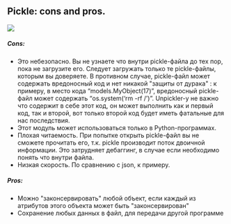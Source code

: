 ## Pickle: cons and pros.
![](https://i.imgur.com/dxzfNP6.png)
##### Cons:
- Это небезопасно. Вы не узнаете что внутри pickle-файла до тех пор, пока не загрузите его. Следует загружать только те pickle-файлы, которым вы доверяете. В противном случае, pickle-файл может содержать вредоносный код и нет никакой "защиты от дурака" : к примеру, в место кода “models.MyObject(17)”, вредоносный pickle-файл может содержать “os.system(‘rm -rf /’)”. Unpickler-у не важно что содержит в себе этот код, он может выполнить как и первый код, так и второй, вот только второй код будет иметь фатальные для нас последствия.
- Этот модуль может использоваться только в Python-программах.
- Плохая читаемость. При попытке открыть pickle-файл вы не сможете прочитать его, т.к. pickle производит поток двоичной информации. Это затрудняет дебаггинг, в случае если необходимо понять что внутри файла.
- Низкая скорость. По сравнению с json, к примеру.

##### Pros:
- Можно "законсервировать" любой объект, если каждый из атрибутов этого объекта может быть "законсервирован"
- Сохранение любых данных в файл, для передачи другой программе